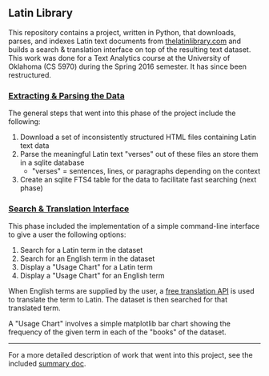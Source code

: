 ## Latin Library

This repository contains a project, written in Python, that downloads, parses, and indexes Latin text documents from [thelatinlibrary.com](http://www.thelatinlibrary.com/) and builds a search & translation interface on top of the resulting text dataset. This work was done for a Text Analytics course at the University of Oklahoma (CS 5970) during the Spring 2016 semester. It has since been restructured.

### [Extracting & Parsing the Data](../master/latin_library/parse_data.py)

The general steps that went into this phase of the project include the following:

1. Download a set of inconsistently structured HTML files containing Latin text data
2. Parse the meaningful Latin text "verses" out of these files an store them in a sqlite database
    * "verses" = sentences, lines, or paragraphs depending on the context
3. Create an sqlite FTS4 table for the data to facilitate fast searching (next phase) 

### [Search & Translation Interface](../master/latin_library/search_interface.py)

This phase included the implementation of a simple command-line interface to give a user the following options:

1. Search for a Latin term in the dataset
2. Search for an English term in the dataset
3. Display a "Usage Chart" for a Latin term
4. Display a "Usage Chart" for an English term

When English terms are supplied by the user, a [free translation API](http://mymemory.translated.net/doc/spec.php) is used to translate the term to Latin. The dataset is then searched for that translated term.

A "Usage Chart" involves a simple matplotlib bar chart showing the frequency of the given term in each of the "books" of the dataset.

***

For a more detailed description of work that went into this project, see the included [summary doc](../master/docs/summary.md).

